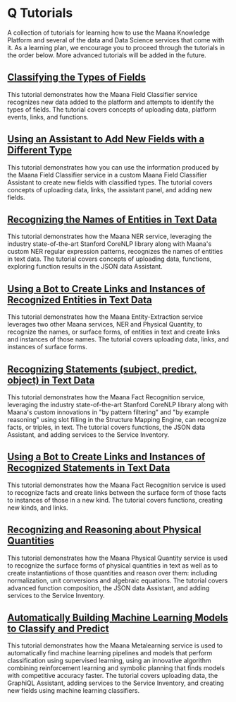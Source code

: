 # Q Tutorials
A collection of tutorials for learning how to use the Maana Knowledge Platform and several of the data and Data Science services that come with it.  As a learning plan, we encourage you to proceed through the tutorials in the order below.  More advanced tutorials will be added in the future.

## [Classifying the Types of Fields](https://github.com/maana-io/q-tutorials/tree/master/maana-fieldclassifier)
This tutorial demonstrates how the Maana Field Classifier service recognizes new data added to the platform and attempts to identify the types of fields.  The tutorial covers concepts of uploading data, platform events, links, and functions.

## [Using an Assistant to Add New Fields with a Different Type](https://github.com/maana-io/q-tutorials/tree/master/maana-fieldclassifier-assistant)
This tutorial demonstrates how you can use the information produced by the Maana Field Classifier service in a custom Maana Field Classifier Assistant to create new fields with classified types.  The tutorial covers concepts of uploading data, links, the assistant panel, and adding new fields.

## [Recognizing the Names of Entities in Text Data](https://github.com/maana-io/q-tutorials/tree/master/maana-ner-service)
This tutorial demonstrates how the Maana NER service, leveraging the industry state-of-the-art Stanford CoreNLP library along with Maana's custom NER regular expression patterns, recognizes the names of entities in text data.  The tutorial covers concepts of uploading data, functions, exploring function results in the JSON data Assistant.

## [Using a Bot to Create Links and Instances of Recognized Entities in Text Data](https://github.com/maana-io/q-tutorials/tree/master/maana-entity-extractor)
This tutorial demonstrates how the Maana Entity-Extraction service leverages two other Maana services, NER and Physical Quantity, to recognize the names, or surface forms, of entities in text and create links and instances of those names.  The tutorial covers uploading data, links, and instances of surface forms.

## [Recognizing Statements (subject, predict, object) in Text Data](https://github.com/maana-io/q-tutorials/tree/master/maana-fact-recognition)
This tutorial demonstrates how the Maana Fact Recognition service, leveraging the industry state-of-the-art Stanford CoreNLP library along with Maana's custom innovations in "by pattern filtering" and "by example reasoning" using slot filling in the Structure Mapping Engine, can recognize facts, or triples, in text.  The tutorial covers functions, the JSON data Assistant, and adding services to the Service Inventory.

## [Using a Bot to Create Links and Instances of Recognized Statements in Text Data](https://github.com/maana-io/q-tutorials/tree/master/maana-fact-recognition-bot)
This tutorial demonstrates how the Maana Fact Recognition service is used to recognize facts and create links between the surface form of those facts to instances of those in a new kind.  The tutorial covers functions, creating new kinds, and links.

## [Recognizing and Reasoning about Physical Quantities](https://github.com/maana-io/q-tutorials/tree/master/maana-physical-quantity)
This tutorial demonstrates how the Maana Physical Quantity service is used to recognize the surface forms of physical quantities in text as well as to create instantiations of those quantities and reason over them: including normalization, unit conversions and algebraic equations.  The tutorial covers advanced function composition, the JSON data Assistant, and adding services to the Service Inventory.

## [Automatically Building Machine Learning Models to Classify and Predict](https://github.com/maana-io/q-tutorials/tree/master/maana-metalearning)
This tutorial demonstrates how the Maana Metalearning service is used to automatically find machine learning pipelines and models that perform classification using supervised learning, using an innovative algorithm combining reinforcement learning and symbolic planning that finds models with competitive accuracy faster.  The tutorial covers uploading data, the GraphiQL Assistant, adding services to the Service Inventory, and creating new fields using machine learning classifiers. 

